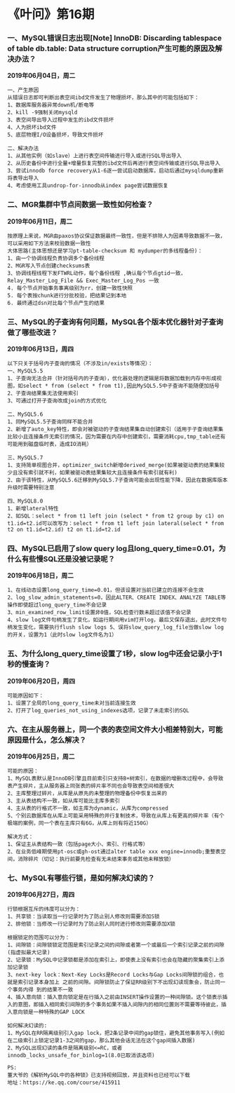 # 《叶问》第16期

### 一、MySQL错误日志出现[Note] InnoDB: Discarding tablespace of table db.table: Data structure corruption产生可能的原因及解决办法？

**2019年06月04日，周二**

```
一、产生原因
从错误日志即可判断出表空间ibd文件发生了物理损坏，那么其中的可能包括如下：
1、数据库服务器异常down机/断电等
2、kill -9强制关闭mysqld
3、表空间导出导入过程中发生的ibd文件损坏
4、人为损坏ibd文件
5、底层物理I/O设备损坏，导致文件损坏

二、解决办法
1、从其他实例（如slave）上进行表空间传输进行导入或进行SQL导出导入
2、从历史备份中进行全量+增量恢复完整的ibd文件后再进行表空间传输或进行SQL导出导入
3、尝试innodb force recovery从1-6逐一尝试启动数据库，启动后通过mysqldump重新将表导出导入
4、考虑使用工具undrop-for-innodb从index page尝试数据恢复
```



### **二、MGR集群中节点间数据一致性如何检查？**

**2019年06月11日，周二**

```
按原理上来说，MGR由paxos协议保证数据最终一致性，但是不排除人为因素导致数据不一致，可以采用如下方法来校验数据一致性
大体思路(主体思想还是学习pt-table-checksum 和 mydumper的多线程备份)：
1、由一个协调线程负责协调多个备份线程
2、MGR写入节点创建checksums表
3、协调线程线程下发FTWRL动作，每个备份线程 ,确认每个节点gtid一致，Relay_Master_Log_File && Exec_Master_Log_Pos 一致
4. 每个节点开始事务事离级别为rr，创建一致性快照
5. 每个表按chunk进行分批校验，把结果记到本地
6. 最终通过dsn对比每个节点产生的结果
```



### **三、MySQL的子查询有何问题，MySQL各个版本优化器针对子查询做了哪些改进？**

**2019年06月13日，周四**

```
以下只关于括号内子查询的情况（不涉及in/exists等情况）：
一、MySQL5.5
1、子查询无法合并（针对括号内的子查询），优化器处理的逻辑是将数据加载到内存中形成视图，如select * from (select * from t1),因此MySQL5.5中子查询不能随便加括号
2、子查询结果集无法使用索引
3、可通过打开子查询改成join的方式优化

二、MySQL5.6
1、同MySQL5.5子查询同样不能合并
2、新增了auto_key特性，即会对被驱动的子查询结果集自动创建索引（适用于子查询结果集比较小且连接条件无索引的情况，因为需要在内存中创建索引，需要消耗cpu,tmp_table还有可能用到磁盘临时表，造成IO消耗）

三、MySQL5.7
1、支持简单视图合并，optimizer_switch新增derived_merge(如果被驱动表的结果集较少且没有索引就不利，如果被驱动表结果集较大且连接条件有索引就有利)
2、由于该特性，从MySQL5.6迁移到MySQL5.7子查询可能会出现性能下降，因此在数据库版本升级时需要特别注意

四、MySQL8.0
1、新增lateral特性
2、如SQL：select * from t1 left join (select * from t2 group by c1) on t1.id=t2.id可以改写为：select * from t1 left join lateral(select * from t2 on t1.id=t2.id) t2 on t1.id=t2.id
```



### 四、MySQL已启用了slow query log且long_query_time=0.01，为什么有些慢SQL还是没被记录呢？

**2019年06月18日，周二**

```
1、在线动态设置long_query_time=0.01，但该设置对当前已建立的连接不会生效
2、log_slow_admin_statements=0，因此ALTER、CREATE INDEX、ANALYZE TABLE等操作即使超过long_query_time不会记录
3、min_examined_row_limit设置非0值，SQL检查行数未超过该值不会记录
4、slow log文件句柄发生了变化，如运行期间用vim打开log，最后又保存退出，此时文件句柄发生变化，需要执行flush slow logs 5、误将slow_query_log_file当做slow log的开关，设置为1（此时slow log文件名为1）
```



### 五、为什么long_query_time设置了1秒，slow log中还会记录小于1秒的慢查询？

**2019年06月20日，周四**

```
可能原因如下：
1、设置了全局的long_query_time未对当前连接生效
2、打开了log_queries_not_using_indexes选项，记录了未走索引的SQL
```



### 六、在主从服务器上，同一个表的表空间文件大小相差特别大，可能原因是什么，怎么解决？

**2019年06月25日，周二**

```
可能的原因：
1、MySQL表默认是InnoDB引擎且目前索引只支持B+树索引，在数据的增删改过程中，会导致表产生碎片，主从服务器上同张表的碎片率不同也会导致表空间相差很大
2、主库整理过碎片，从库是从原先的未整理的物理备份中恢复出来的
3、主从表结构不一致，如从库可能比主库多索引
4、主从表的行格式不一致，如主库为dynamic，从库为compressed
5、个别云数据库在从库上可能采用特殊的并行复制技术，导致在从库上有更高的碎片率（有个极端的案例，同一个表在主库只有6G，从库上则有将近150G）

解决方式：
1、保证主从表结构一致（包括page大小、索引、行格式等）
2、在业务低峰期使用pt-osc或gh-ost通过alter table xxx engine=innodb;重整表空间，消除碎片（切记：执行前要先检查有无未结束事务或其他未释放锁）
```



### 七、MySQL有哪些行锁，是如何解决幻读的？

**2019年06月27日，周四**

```
行锁根据互斥的纬度可以分为：
1、共享锁：当读取当一行记录时为了防止别人修改则需要添加S锁
2、排他锁：当修改一行记录时为了防止别人同时进行修改则需要添加X锁

根据锁定的范围可以分为：
1、间隙锁：间隙锁锁定范围是索引记录之间的间隙或者第一个或最后一个索引记录之前的间隙(指虚拟最大记录)
2、记录锁：MySQL中记录锁都是添加在索引上，即使表上没有索引也会在隐藏的聚集索引上添加记录锁
3、next-key lock：Next-Key Locks是Record Locks与Gap Locks间隙锁的组合，也就是索引记录本身加上 之前的间隙。间隙锁防止了保证RR级别下不出现幻读现象会，防止同一个事务内得 到的结果不一致
4、插入意向锁：插入意向锁定是在行插入之前由INSERT操作设置的一种间隙锁。这个锁表示插入的意图，即插入相同索引间隙的多个事务如果不插入间隙内的相同位置则不需要等待彼此，插入意向锁是一种特殊的GAP LOCK

如何解决幻读的:
1、MySQL在RR隔离级别引入gap lock，把2条记录中间的gap锁住，避免其他事务写入(例如在二级索引上锁定记录1-3之间的gap，那么其他会话无法在这个gap间插入数据)
2、MySQL出现幻读的条件是隔离级别<=RC，或者innodb_locks_unsafe_for_binlog=1(8.0已取消该选项)

PS:
董大爷的《解析MySQL中的各种锁》已支持视频回放，并且资料也已经可以下载
地址：https://ke.qq.com/course/415911
```

